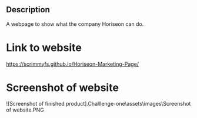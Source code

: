 
# <Horiseon Marketing Page>

## Description

A webpage to show what the company Horiseon can do.

# Link to website

https://scrimmyfs.github.io/Horiseon-Marketing-Page/

# Screenshot of website

![Screenshot of finished product].Challlenge-one\assets\images\Screenshot of website.PNG
